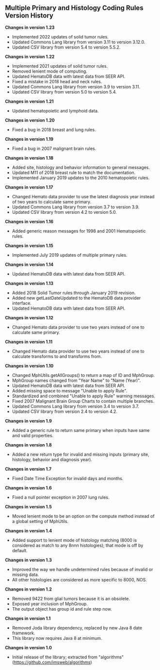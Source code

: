 ## Multiple Primary and Histology Coding Rules Version History

**Changes in version 1.23**

- Implemented 2022 updates of solid tumor rules.
- Updated Commons Lang library from version 3.11 to version 3.12.0.
- Updated CSV library from version 5.4 to version 5.5.2.

**Changes in version 1.22**

- Implemented 2021 updates of solid tumor rules.
- Removed lenient mode of computing.
- Updated HematoDB data with latest data from SEER API.
- Fixed a mistake in 2018 head and neck rules.
- Updated Commons Lang library from version 3.9 to version 3.11.
- Updated CSV library from version 5.0 to version 5.4.

**Changes in version 1.21**

- Updated hematopoietic and lymphoid data.

**Changes in version 1.20**

- Fixed a bug in 2018 breast and lung rules.

**Changes in version 1.19**

- Fixed a bug in 2007 malignant brain rules.

**Changes in version 1.18**

- Added site, histology and behavior information to general messages.
- Updated M11 of 2018 breast rule to match the documentation.
- Implemented January 2019 updates to the 2010 hematopoietic rules.

**Changes in version 1.17**

- Changed Hemato data provider to use the latest diagnosis year instead of two years to calculate same primary.
- Updated Commons Lang library from version 3.7 to version 3.9.
- Updated CSV library from version 4.2 to version 5.0.

**Changes in version 1.16**

- Added generic reason messages for 1998 and 2001 Hematopoietic rules.

**Changes in version 1.15**

- Implemented July 2019 updates of multiple primary rules.

**Changes in version 1.14**

- Updated HematoDB data with latest data from SEER API.

**Changes in version 1.13**

- Added 2018 Solid Tumor rules through January 2019 revision.
- Added new getLastDateUpdated to the HematoDB data provider interface.
- Updated HematoDB data with latest data from SEER API.

**Changes in version 1.12**

- Changed Hemato data provider to use two years instead of one to calculate same primary.

**Changes in version 1.11**

- Changed Hemato data provider to use two years instead of one to calculate transforms to and transforms from.

**Changes in version 1.10**

- Changed MphUtils.getAllGroups() to return a map of ID and MphGroup.
- MphGroup names changed from "Year Name" to "Name (Year)".
- Updated HematoDB data with latest data from SEER API.
- Added missing space to message "Unable to apply Rule".
- Standardized and combined "Unable to apply Rule" warning messages.
- Fixed 2007 Malignant Brain Group Charts to contain multiple branches.
- Updated Commons Lang library from version 3.4 to version 3.7.
- Updated CSV library from version 2.4 to version 4.2.
 
**Changes in version 1.9**

- Added a generic rule to return same primary when inputs have same and valid properties.

**Changes in version 1.8**

- Added a new return type for invalid and missing inputs (primary site, histology, behavior and diagnosis year).

**Changes in version 1.7**

- Fixed Date Time Exception for invalid days and months.

**Changes in version 1.6**

- Fixed a null pointer exception in 2007 lung rules.

**Changes in version 1.5**

- Moved lenient mode to be an option on the compute method instead of a global setting of MphUtils.

**Changes in version 1.4**

- Added support to lenient mode of histology matching (8000 is considered as match to any 8nnn histologies); that mode is off by default.

**Changes in version 1.3**

- Improved the way we handle undetermined rules because of invalid or missing data.
- All other histologies are considered as more specific to 8000, NOS.

**Changes in version 1.2**

- Removed 9422 from glial tumors because it is an obsolete.
- Exposed year inclusion of MphGroup.
- The output object has group id and rule step now.

**Changes in version 1.1**

- Removed Joda library dependency, replaced by new Java 8 date framework.
- This library now requires Java 8 at minimum.

**Changes in version 1.0**

- Initial release of the library; extracted from "algorithms" (https://github.com/imsweb/algorithms)

